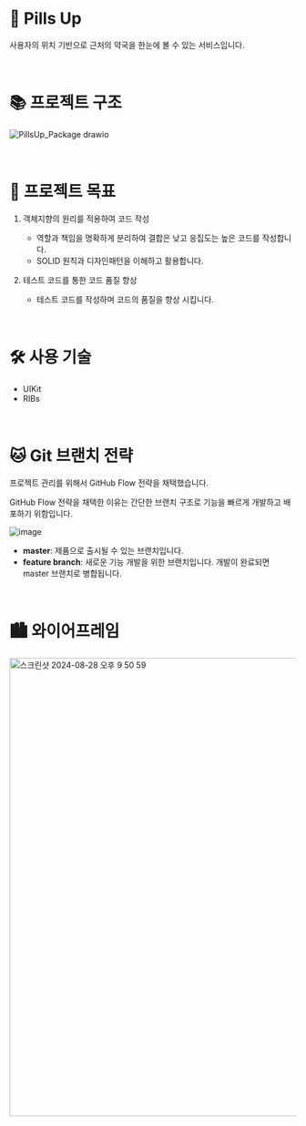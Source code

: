 # 💊 Pills Up
사용자의 위치 기반으로 근처의 약국을 한눈에 볼 수 있는 서비스입니다.

<br>

# 📚 프로젝트 구조
![PillsUp_Package drawio](https://github.com/user-attachments/assets/fec34211-b994-42f3-9987-08383ba68746)

<br>

# 🎯 프로젝트 목표
1. 객체지향의 원리를 적용하여 코드 작성
   - 역할과 책임을 명확하게 분리하여 결합은 낮고 응집도는 높은 코드를 작성합니다.
   - SOLID 원칙과 디자인패턴을 이해하고 활용합니다.
     
3. 테스트 코드를 통한 코드 품질 향상
   - 테스트 코드를 작성하며 코드의 품질을 향상 시킵니다.

<br>

# 🛠️ 사용 기술
- UIKit
- RIBs

<br>

# 🐱 Git 브랜치 전략
프로젝트 관리를 위해서 GitHub Flow 전략을 채택했습니다.

GitHub Flow 전략을 채택한 이유는 간단한 브랜치 구조로 기능을 빠르게 개발하고 배포하기 위함입니다.

![image](https://github.com/user-attachments/assets/6fd39f71-cadf-4ab2-bae1-4c6315d788b8)

- **master**: 제품으로 출시될 수 있는 브랜치입니다.
- **feature branch**: 새로운 기능 개발을 위한 브랜치입니다. 개발이 완료되면 master 브랜치로 병합됩니다.

<br>

# 🏙️ 와이어프레임
<img width="805" alt="스크린샷 2024-08-28 오후 9 50 59" src="https://github.com/user-attachments/assets/ef8d6cfc-fe83-4c62-a2b8-985a89b0870a">

